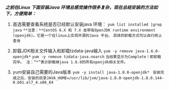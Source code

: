 **_之前在Linux 下面安装Java 环境总感觉操作很多复杂，现在总结安装的方法如下，方便简单：_**

1. 首选需要查看系统是否已经默认安装java 环境：
   `yum list installed |grep java`
   `**注意：**CentOS 6.X 和 7.X 自带有OpenJDK runtime environment (openjdk)。它是一个在linux上实现开源的Java 平台。`
   `具体的卸载方式可以自行网上查询`
   
2. 卸载JDK相关文件输入和卸载tzdata-java输入
   `yum -y remove java-1.6.0-openjdk*`
   `yum -y remove tzdata-java.noarch`
   `当结果显示为Complete！即卸载完毕。
    注：“*”表示卸载掉java 1.6.0的所有openjdk相关文件。`
    
3. yum安装自己需要的Java版本
   `yum -y install java-1.8.0-openjdk* `
   `安装完成之后，安装的目录JAVA_HOME=/usr/lib/jvm/java-1.8.0-openjdk-1.8.0.144-0.b01.el7_4.x86_64`


